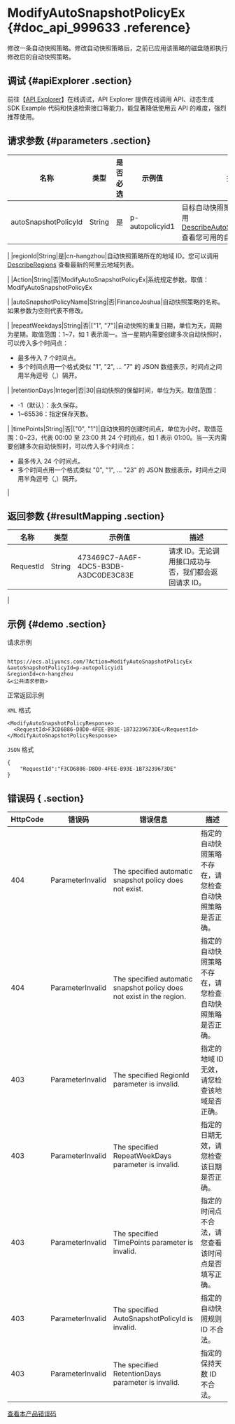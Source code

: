 # ModifyAutoSnapshotPolicyEx {#doc_api_999633 .reference}

修改一条自动快照策略。修改自动快照策略后，之前已应用该策略的磁盘随即执行修改后的自动快照策略。

## 调试 {#apiExplorer .section}

前往【[API Explorer](https://api.aliyun.com/#product=Ecs&api=ModifyAutoSnapshotPolicyEx)】在线调试，API Explorer 提供在线调用 API、动态生成 SDK Example 代码和快速检索接口等能力，能显著降低使用云 API 的难度，强烈推荐使用。

## 请求参数 {#parameters .section}

|名称|类型|是否必选|示例值|描述|
|--|--|----|---|--|
|autoSnapshotPolicyId|String|是|p-autopolicyid1|目标自动快照策略 ID。您可以调用 [DescribeAutoSnapshotPolicyEx](~~25530~~) 查看您可用的自动快照策略。

 |
|regionId|String|是|cn-hangzhou|自动快照策略所在的地域 ID。您可以调用 [DescribeRegions](~~25609~~) 查看最新的阿里云地域列表。

 |
|Action|String|否|ModifyAutoSnapshotPolicyEx|系统规定参数。取值：ModifyAutoSnapshotPolicyEx

 |
|autoSnapshotPolicyName|String|否|FinanceJoshua|自动快照策略的名称。如果参数为空则代表不修改。

 |
|repeatWeekdays|String|否|\["1", "7"\]|自动快照的重复日期，单位为天，周期为星期。取值范围：1~7，如 1 表示周一。当一星期内需要创建多次自动快照时，可以传入多个时间点：

 -   最多传入 7 个时间点。
-   多个时间点用一个格式类似 "1", "2", … "7" 的 JSON 数组表示，时间点之间用半角逗号（,）隔开。

 |
|retentionDays|Integer|否|30|自动快照的保留时间，单位为天。取值范围：

 -   -1（默认）：永久保存。
-   1~65536：指定保存天数。

 |
|timePoints|String|否|\["0", "1"\]|自动快照的创建时间点，单位为小时。取值范围：0~23，代表 00:00 至 23:00 共 24 个时间点，如 1 表示 01:00。当一天内需要创建多次自动快照时，可以传入多个时间点：

 -   最多传入 24 个时间点。
-   多个时间点用一个格式类似 "0", "1", … "23" 的 JSON 数组表示，时间点之间用半角逗号（,）隔开。

 |

## 返回参数 {#resultMapping .section}

|名称|类型|示例值|描述|
|--|--|---|--|
|RequestId|String|473469C7-AA6F-4DC5-B3DB-A3DC0DE3C83E|请求 ID。无论调用接口成功与否，我们都会返回请求 ID。

 |

## 示例 {#demo .section}

请求示例

``` {#request_demo}

https://ecs.aliyuncs.com/?Action=ModifyAutoSnapshotPolicyEx
&autoSnapshotPolicyId=p-autopolicyid1
&regionId=cn-hangzhou
&<公共请求参数>

```

正常返回示例

`XML` 格式

``` {#xml_return_success_demo}
<ModifyAutoSnapshotPolicyResponse>
  <RequestId>F3CD6886-D8D0-4FEE-B93E-1B73239673DE</RequestId>
</ModifyAutoSnapshotPolicyResponse>

```

`JSON` 格式

``` {#json_return_success_demo}
{
	"RequestId":"F3CD6886-D8D0-4FEE-B93E-1B73239673DE"
}
```

## 错误码 { .section}

|HttpCode|错误码|错误信息|描述|
|--------|---|----|--|
|404|ParameterInvalid|The specified automatic snapshot policy does not exist.|指定的自动快照策略不存在，请您检查自动快照策略是否正确。|
|404|ParameterInvalid|The specified automatic snapshot policy does not exist in the region.|指定的自动快照策略不存在，请您检查自动快照策略是否正确。|
|403|ParameterInvalid|The specified RegionId parameter is invalid.|指定的地域 ID 无效，请您检查该地域是否正确。|
|403|ParameterInvalid|The specified RepeatWeekDays parameter is invalid.|指定的日期无效，请您检查该日期是否正确。|
|403|ParameterInvalid|The specified TimePoints parameter is invalid.|指定的时间点不合法，请您查看该时间点是否填写正确。|
|403|ParameterInvalid|The specified AutoSnapshotPolicyId is invalid.|指定的自动快照规则 ID 不合法。|
|403|ParameterInvalid|The specified RetentionDays parameter is invalid.|指定的保持天数 ID 不合法。|

[查看本产品错误码](https://error-center.aliyun.com/status/product/Ecs)

